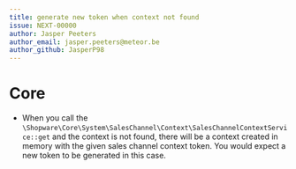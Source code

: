 ```yaml
---
title: generate new token when context not found
issue: NEXT-00000
author: Jasper Peeters
author_email: jasper.peeters@meteor.be
author_github: JasperP98
---
```


# Core

* When you call the `\Shopware\Core\System\SalesChannel\Context\SalesChannelContextService::get` and the context is not found, there will be a context created in memory with the given sales channel context token. You would expect a new token to be generated in this case.
